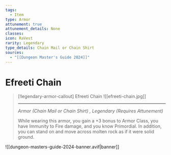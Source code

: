 ```yaml
---
tags:
  - Item
type: Armor
attunement: true
attunement_details: None
classes: 
icon: RaVest
rarity: Legendary
type_details: Chain Mail or Chain Shirt
sources:
  - "[[Dungeon Master's Guide 2024]]"
---
```

# Efreeti Chain
>[!legendary-armor-callout] Efreeti Chain
>![[efreeti-chain.jpg]]
>
>- - -
>_Armor (Chain Mail or Chain Shirt) , Legendary (Requires Attunement)_
>
>While wearing this armor, you gain a +3 bonus to Armor Class, you have Immunity to Fire damage, and you know Primordial. In addition, you can stand on and move across molten rock as if it were solid ground.
>


![[dungeon-masters-guide-2024-banner.avif|banner]]